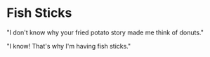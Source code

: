# Fish Sticks

"I don't know why your fried potato story made me think of donuts."

"I know! That's why I'm having fish sticks."